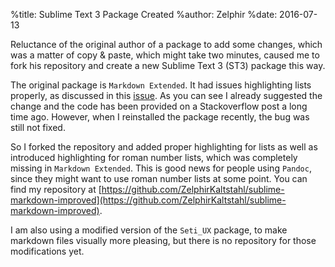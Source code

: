 %title: Sublime Text 3 Package Created
%author: Zelphir
%date: 2016-07-13

Reluctance of the original author of a package to add some changes, which was a matter of copy & paste, which might take two minutes, caused me to fork his repository and create a new Sublime Text 3 (ST3) package this way.

The original package is `Markdown Extended`. It had issues highlighting lists properly, as discussed in this [issue](https://github.com/jonschlinkert/sublime-markdown-extended/issues/99). As you can see I already suggested the change and the code has been provided on a Stackoverflow post a long time ago. However, when I reinstalled the package recently, the bug was still not fixed.

So I forked the repository and added proper highlighting for lists as well as introduced highlighting for roman number lists, which was completely missing in `Markdown Extended`. This is good news for people using `Pandoc`, since they might want to use roman number lists at some point. You can find my repository at [https://github.com/ZelphirKaltstahl/sublime-markdown-improved](https://github.com/ZelphirKaltstahl/sublime-markdown-improved).

I am also using a modified version of the `Seti_UX` package, to make markdown files visually more pleasing, but there is no repository for those modifications yet.